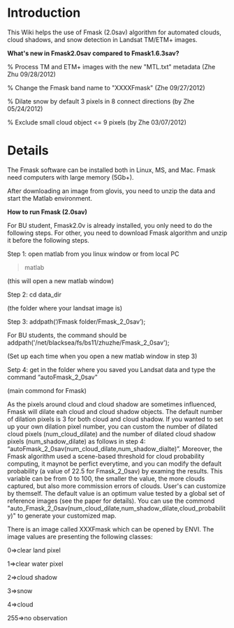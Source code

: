 # Introduction #

This Wiki helps the use of Fmask (2.0sav) algorithm for automated clouds, cloud shadows, and snow detection in Landsat TM/ETM+ images.

**What's new in Fmask2.0sav compared to Fmask1.6.3sav?**

% Process TM and ETM+ images with the new "MTL.txt" metadata (Zhe Zhu 09/28/2012)

% Change the Fmask band name to "XXXXFmask" (Zhe 09/27/2012)

% Dilate snow by default 3 pixels in 8 connect directions (by Zhe 05/24/2012)

% Exclude small cloud object <= 9 pixels (by Zhe 03/07/2012)

# Details #

The Fmask software can be installed both in Linux, MS, and Mac. Fmask need computers with large memory (5Gb+).

After downloading an image from glovis, you need to unzip the data and start the Matlab environment.

**How to run Fmask (2.0sav)**

For BU student, Fmask2.0v is already installed, you only need to do the following steps. For other, you need to download Fmask algorithm and unzip it before the following steps.

Step 1: open matlab from you linux window or from local PC

> matlab

(this will open a new matlab window)

Step 2: cd data\_dir

(the folder where your landsat image is)

Step 3: addpath(‘/Fmask folder/Fmask\_2\_0sav’);

For BU students, the command should be addpath('/net/blacksea/fs/bs11/zhuzhe/Fmask\_2\_0sav');

(Set up each time when you open a new matlab window in step 3)

Setp 4: get in the folder where you saved you Landsat data and type the command “autoFmask\_2\_0sav”

(main commond for Fmask)

As the pixels around cloud and cloud shadow are sometimes influenced, Fmask will dilate eah cloud and cloud shadow objects. The default number of dilation pixels is 3 for both cloud and cloud shadow. If you wanted to set up your own dilation pixel number, you can custom the number of dilated cloud pixels (num\_cloud\_dilate) and the number of dilated cloud shadow pixels (num\_shadow\_dilate) as follows in step 4:
“autoFmask\_2\_0sav(num\_cloud\_dilate,num\_shadow\_dialte)”. Moreover, the Fmask algorithm used a scene-based threshold for cloud probability computing, it maynot be perfict everytime, and you can modify the default probability (a value of 22.5 for Fmask\_2\_0sav) by examing the results. This variable can be from 0 to 100, the smaller the value, the more clouds captured, but also more commission errors of clouds. User's can customize by themself. The default value is an optimum value tested by a global set of reference images (see the paper for details). You can use the commond "auto\_Fmask\_2\_0sav(num\_cloud\_dilate,num\_shadow\_dilate,cloud\_probability)" to generate your customized map.

There is an image called XXXFmask which can be opened by ENVI. The image values are presenting the following classes:

0=>clear land pixel

1=>clear water pixel

2=>cloud shadow

3=>snow

4=>cloud

255=>no observation